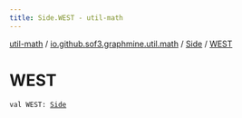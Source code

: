 ```yaml
---
title: Side.WEST - util-math
---
```


[util-math](../../index.html) / [io.github.sof3.graphmine.util.math](../index.html) / [Side](index.html) / [WEST](./-w-e-s-t.html)

# WEST

`val WEST: `[`Side`](index.html)